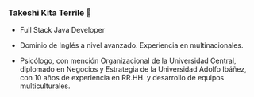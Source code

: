 ### Takeshi Kita Terrile 👋
+ Full Stack Java Developer

+ Dominio de Inglés a nivel avanzado. Experiencia en multinacionales.

+ Psicólogo, con mención Organizacional de la Universidad Central, diplomado en Negocios y Estrategia de la Universidad Adolfo Ibáñez, con 10 años de experiencia en RR.HH. y desarrollo de equipos multiculturales.
<!--
**takeshidev/takeshidev** is a ✨ _special_ ✨ repository because its `README.md` (this file) appears on your GitHub profile.

Here are some ideas to get you started:

- 🔭 I’m currently working on ...
- 🌱 I’m currently learning ...
- 👯 I’m looking to collaborate on ...
- 🤔 I’m looking for help with ...
- 💬 Ask me about ...
- 📫 How to reach me: ...
- 😄 Pronouns: ...
- ⚡ Fun fact: ...
-->
